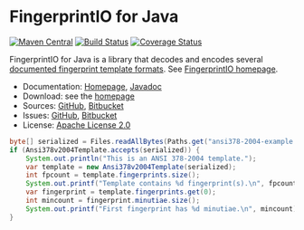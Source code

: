 # FingerprintIO for Java #

[![Maven Central](https://img.shields.io/maven-central/v/com.machinezoo.fingerprintio/fingerprintio)](https://search.maven.org/artifact/com.machinezoo.fingerprintio/fingerprintio)
[![Build Status](https://travis-ci.com/robertvazan/fingerprintio-java.svg?branch=master)](https://travis-ci.com/robertvazan/fingerprintio-java)
[![Coverage Status](https://codecov.io/gh/robertvazan/fingerprintio-java/branch/master/graph/badge.svg)](https://codecov.io/gh/robertvazan/fingerprintio-java)

FingerprintIO for Java is a library that decodes and encodes several [documented fingerprint template formats](https://templates.machinezoo.com/).
See [FingerprintIO homepage](https://fingerprintio.machinezoo.com/).

* Documentation: [Homepage](https://fingerprintio.machinezoo.com/), [Javadoc](https://fingerprintio.machinezoo.com/javadoc/overview-summary.html)
* Download: see the [homepage](https://fingerprintio.machinezoo.com/)
* Sources: [GitHub](https://github.com/robertvazan/fingerprintio-java), [Bitbucket](https://bitbucket.org/robertvazan/fingerprintio-java)
* Issues: [GitHub](https://github.com/robertvazan/fingerprintio-java/issues), [Bitbucket](https://bitbucket.org/robertvazan/fingerprintio-java/issues)
* License: [Apache License 2.0](LICENSE)

```java
byte[] serialized = Files.readAllBytes(Paths.get("ansi378-2004-example.dat"));
if (Ansi378v2004Template.accepts(serialized)) {
    System.out.println("This is an ANSI 378-2004 template.");
    var template = new Ansi378v2004Template(serialized);
    int fpcount = template.fingerprints.size();
    System.out.printf("Template contains %d fingerprint(s).\n", fpcount);
    var fingerprint = template.fingerprints.get(0);
    int mincount = fingerprint.minutiae.size();
    System.out.printf("First fingerprint has %d minutiae.\n", mincount);
}
```
